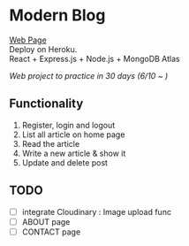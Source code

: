 # Modern Blog  
[Web Page](https://mernblogsumeranger.herokuapp.com/)  
Deploy on Heroku.  
React + Express.js + Node.js + MongoDB Atlas  
  
*Web project to practice in 30 days (6/10 ~ )*
## Functionality
1. Register, login and logout  
2. List all article on home page
3. Read the article 
4. Write a new article & show it
5. Update and delete post
## TODO
- [ ] integrate Cloudinary : Image upload func
- [ ] ABOUT page
- [ ] CONTACT page